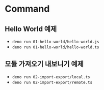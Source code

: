 # Command

## Hello World 예제

- `deno run 01-hello-world/hello-world.js`
- `deno run 01-hello-world/hello-world.ts`

## 모듈 가져오기 내보니기 예제

- `deno run 02-import-export/local.ts`
- `deno run 02-import-export/remote.ts`
